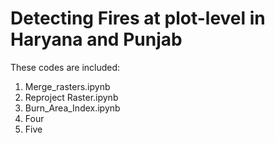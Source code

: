 # Detecting Fires at plot-level in Haryana and Punjab

These codes are included: <br />
  1. Merge_rasters.ipynb <br />
  2. Reproject Raster.ipynb <br />
  3. Burn_Area_Index.ipynb <br />
  4. Four <br />
  5. Five <br />

